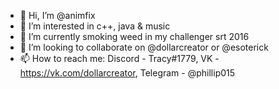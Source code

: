 - 👋 Hi, I’m @animfix
- 👀 I’m interested in c++, java & music
- 🌱 I’m currently smoking weed in my challenger srt 2016
- 💞️ I’m looking to collaborate on @dollarcreator or @esoterick
- 📫 How to reach me: Discord - Tracy#1779, VK - https://vk.com/dollarcreator, Telegram - @phillip015
